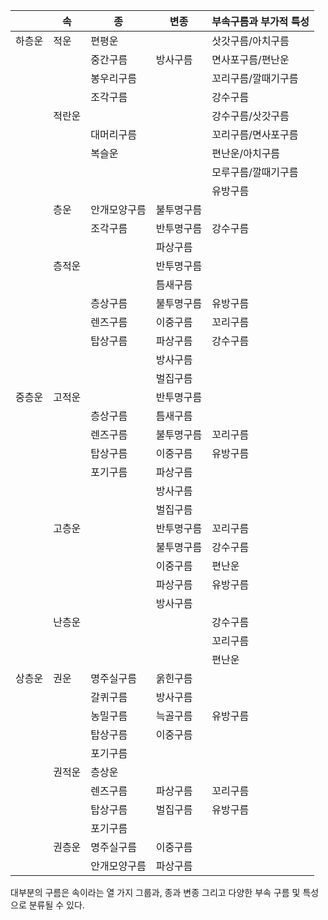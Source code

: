 
|     | 속   | 종      | 변종    | 부속구름과 부가적 특성 |
| --- | --- | ------ | ----- | ------------ |
| 하층운 | 적운  | 편평운    |       | 삿갓구름/아치구름    |
|     |     | 중간구름   | 방사구름  | 면사포구름/편난운    |
|     |     | 봉우리구름  |       | 꼬리구름/깔때기구름   |
|     |     | 조각구름   |       | 강수구름         |
|     | 적란운 |        |       | 강수구름/삿갓구름    |
|     |     | 대머리구름  |       | 꼬리구름/면사포구름   |
|     |     | 복슬운    |       | 편난운/아치구름     |
|     |     |        |       | 모루구름/깔때기구름   |
|     |     |        |       | 유방구름         |
|     | 층운  | 안개모양구름 | 불투명구름 |              |
|     |     | 조각구름   | 반투명구름 | 강수구름         |
|     |     |        | 파상구름  |              |
|     | 층적운 |        | 반투명구름 |              |
|     |     |        | 틈새구름  |              |
|     |     | 층상구름   | 불투명구름 | 유방구름         |
|     |     | 렌즈구름   | 이중구름  | 꼬리구름         |
|     |     | 탑상구름   | 파상구름  | 강수구름         |
|     |     |        | 방사구름  |              |
|     |     |        | 벌집구름  |              |
| 중층운 | 고적운 |        | 반투명구름 |              |
|     |     | 층상구름   | 틈새구름  |              |
|     |     | 렌즈구름   | 불투명구름 | 꼬리구름         |
|     |     | 탑상구름   | 이중구름  | 유방구름         |
|     |     | 포기구름   | 파상구름  |              |
|     |     |        | 방사구름  |              |
|     |     |        | 벌집구름  |              |
|     | 고층운 |        | 반투명구름 | 꼬리구름         |
|     |     |        | 불투명구름 | 강수구름         |
|     |     |        | 이중구름  | 편난운          |
|     |     |        | 파상구름  | 유방구름         |
|     |     |        | 방사구름  |              |
|     | 난층운 |        |       | 강수구름         |
|     |     |        |       | 꼬리구름         |
|     |     |        |       | 편난운          |
| 상층운 | 권운  | 명주실구름  | 욹힌구름  |              |
|     |     | 갈퀴구름   | 방사구름  |              |
|     |     | 농밀구름   | 늑골구름  | 유방구름         |
|     |     | 탑상구름   | 이중구름  |              |
|     |     | 포기구름   |       |              |
|     | 권적운 | 층상운    |       |              |
|     |     | 렌즈구름   | 파상구름  | 꼬리구름         |
|     |     | 탑상구름   | 벌집구름  | 유방구름         |
|     |     | 포기구름   |       |              |
|     | 권층운 | 명주실구름  | 이중구름  |              |
|     |     | 안개모양구름 | 파상구름  |              |

대부분의 구름은 속이라는 열 가지 그룹과, 종과 변종 그리고 다양한 부속 구름 및 특성으로 분류될 수 있다.